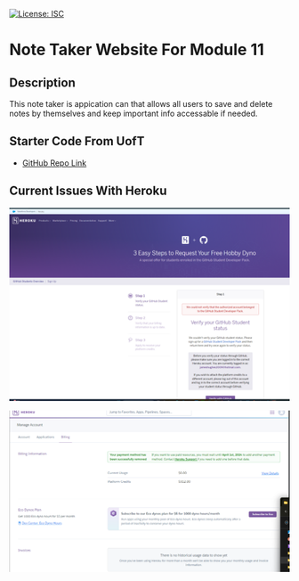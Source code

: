 [![License: ISC](https://img.shields.io/badge/License-ISC-blue.svg)](https://opensource.org/licenses/ISC)
# Note Taker Website For Module 11

## Description
This note taker is appication can that allows all users to save and delete notes by themselves and keep important info accessable if needed.

## Starter Code From UofT
 - [GitHub Repo Link](https://github.com/coding-boot-camp/miniature-eureka)

 ## Current Issues With Heroku 
 ![Error](https://github.com/Jameshughes2009/note-taker/blob/main/Images/Screenshot%202024-03-17%20134727.png?raw=true)

 ![Error2](https://github.com/Jameshughes2009/note-taker/blob/main/Images/Screenshot%202024-03-18%20195506.png?raw=true)